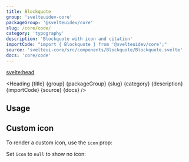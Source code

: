 ```yaml
---
title: Blockquote
group: 'svelteuidev-core'
packageGroup: '@svelteuidev/core'
slug: /core/code/
category: 'typography'
description: 'Blockquote with icon and citation'
importCode: "import { Blockquote } from '@svelteuidev/core';"
source: 'svelteui-core/src/components/Blockquote/Blockquote.svelte'
docs: 'core/code'
---
```


<script lang="ts">
  import { Demo, BlockquoteDemos } from '@svelteuidev/demos';
	import { Heading } from "$lib/components";
  import { base } from '$app/paths';
</script>

<svelte:head>

  <title>{title} - SvelteUI</title>
</svelte:head>

<Heading {title} {group} {packageGroup} {slug} {category} {description} {importCode} {source} {docs} />

## Usage

<Demo demo={BlockquoteDemos.usage} />

## Custom icon

To render a custom icon, use the `icon` prop:

<Demo demo={BlockquoteDemos.icon} />

Set `icon` to `null` to show no icon:

<Demo demo={BlockquoteDemos.noicon} />
